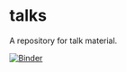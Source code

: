# talks
A repository for talk material.

[![Binder](https://mybinder.org/badge_logo.svg)](https://mybinder.org/v2/gh/yaojenkuo/talks/HEAD)